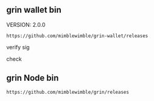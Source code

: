 ## grin wallet bin

VERSION:  2.0.0

```
https://github.com/mimblewimble/grin-wallet/releases
```


verify sig

check

## grin Node bin

```
https://github.com/mimblewimble/grin/releases
```

